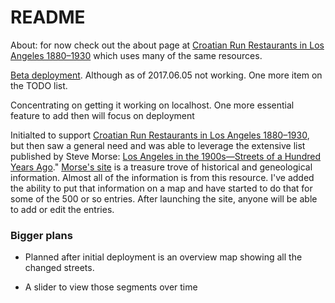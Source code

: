 # README
About: for now check out the about page at [Croatian Run Restaurants in Los Angeles  1880&ndash;1930](https://stark-cove-20051.herokuapp.com/about) which uses many of the same resources.

[Beta deployment](https://stark-cove-20051.herokuapp.com/). Although as of 2017.06.05 not working. One more item on the TODO list.

Concentrating on getting it working on localhost. One more essential feature to add then will focus on deployment

Initialted to support [Croatian Run Restaurants in Los Angeles 1880&ndash;1930](https://secure-shore-68966.herokuapp.com),
but then saw a general need and was able to leverage the extensive list published by Steve Morse: [Los Angeles in the 1900s&mdash;Streets of a Hundred Years Ago](http://stevemorse.org/census/changes/LosAngelesChanges2.htm)." [Morse's site](http://stevemorse.org/) is a treasure trove of historical and geneological information. Almost all of the information is from this resource. I've added the ability to put that information on a map and have started to do that for some of the 500 or so entries. After launching the site, anyone will be able to add or edit the entries.

### Bigger plans
- Planned after initial deployment is an overview map showing all the changed streets. 

- A slider to view those segments over time
 